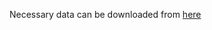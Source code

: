 Necessary data can be downloaded from [here](https://drive.google.com/drive/folders/1n6YBW11LgCVr35yWJh5DTRzyl6SY8uCF?usp=share_link)
